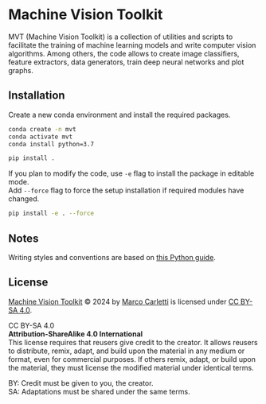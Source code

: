 # Machine Vision Toolkit

MVT (Machine Vision Toolkit) is a collection of utilities and scripts to facilitate the training of machine learning models and write computer vision algorithms. Among others, the code allows to create image classifiers, feature extractors, data generators, train deep neural networks and plot graphs.

## Installation

Create a new conda environment and install the required packages.

```bash
conda create -n mvt
conda activate mvt
conda install python=3.7

pip install .
```

If you plan to modify the code, use `-e` flag to install the package in editable mode.  
Add `--force` flag to force the setup installation if required modules have changed.

```bash
pip install -e . --force
```

## Notes

Writing styles and conventions are based on [this Python guide](https://docs.python-guide.org/writing/structure/).

## License

[Machine Vision Toolkit](https://github.com/mcarletti/machinevisiontoolkit) © 2024 by [Marco Carletti](https://www.marcocarletti.it/) is licensed under [CC BY-SA 4.0](http://creativecommons.org/licenses/by-sa/4.0/?ref=chooser-v1).

CC BY-SA 4.0  
**Attribution-ShareAlike 4.0 International**  
This license requires that reusers give credit to the creator. It allows reusers to distribute, remix, adapt, and build upon the material in any medium or format, even for commercial purposes. If others remix, adapt, or build upon the material, they must license the modified material under identical terms.

BY: Credit must be given to you, the creator.  
SA: Adaptations must be shared under the same terms.
